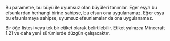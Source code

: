 Bu parametre, bu büyü ile uyumsuz olan büyüleri tanımlar.
Eğer eşya bu efsunlardan herhangi birine sahipse, bu efsun ona uygulanamaz.
Eğer eşya bu efsunlamaya sahipse, uyumsuz efsunlamalar da ona uygulanamaz.

Bir öğe listesi veya tek bir etiket olarak belirtilebilir. Etiket yalnızca Minecraft 1.21 ve daha yeni sürümlerde düzgün çalışacaktır.
